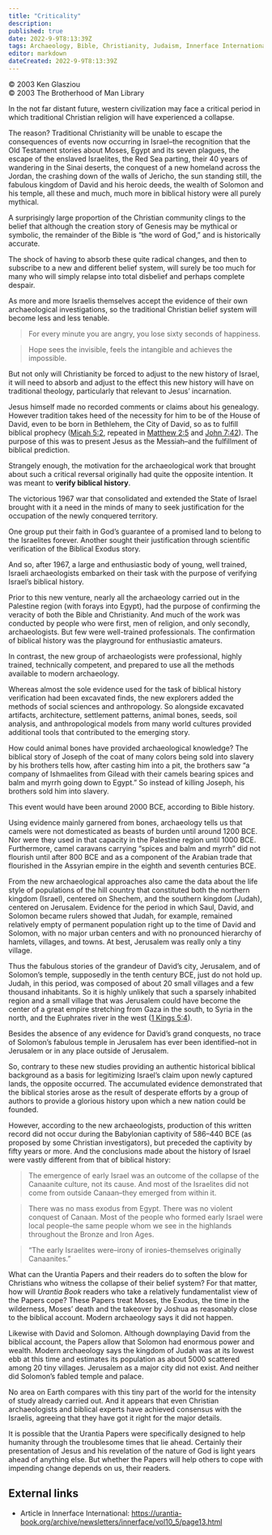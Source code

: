 ```yaml
---
title: "Criticality"
description: 
published: true
date: 2022-9-9T8:13:39Z
tags: Archaeology, Bible, Christianity, Judaism, Innerface International, article
editor: markdown
dateCreated: 2022-9-9T8:13:39Z
---
```


<p class="v-card v-sheet theme--light grey lighten-3 px-2">© 2003 Ken Glasziou<br>© 2003 The Brotherhood of Man Library</p>

In the not far distant future, western civilization may face a critical period in which traditional Christian religion will have experienced a collapse.

The reason? Traditional Christianity will be unable to escape the consequences of events now occurring in Israel–the recognition that the Old Testament stories about Moses, Egypt and its seven plagues, the escape of the enslaved Israelites, the Red Sea parting, their 40 years of wandering in the Sinai deserts, the conquest of a new homeland across the Jordan, the crashing down of the walls of Jericho, the sun standing still, the fabulous kingdom of David and his heroic deeds, the wealth of Solomon and his temple, all these and much, much more in biblical history were all purely mythical.

A surprisingly large proportion of the Christian community clings to the belief that although the creation story of Genesis may be mythical or symbolic, the remainder of the Bible is “the word of God,” and is historically accurate.

The shock of having to absorb these quite radical changes, and then to subscribe to a new and different belief system, will surely be too much for many who will simply relapse into total disbelief and perhaps complete despair.

As more and more Israelis themselves accept the evidence of their own archaeological investigations, so the traditional Christian belief system will become less and less tenable.

> For every minute you are angry, you lose sixty seconds of happiness.

> Hope sees the invisible, feels the intangible and achieves the impossible.

But not only will Christianity be forced to adjust to the new history of Israel, it will need to absorb and adjust to the effect this new history will have on traditional theology, particularly that relevant to Jesus’ incarnation.

Jesus himself made no recorded comments or claims about his genealogy. However tradition takes heed of the necessity for him to be of the House of David, even to be born in Bethlehem, the City of David, so as to fulfill biblical prophecy ([Micah 5:2](/en/Bible/Micah/5#v2), repeated in [Matthew 2:5](/en/Bible/Matthew/2#v5) and [John 7:42](/en/Bible/John/7#v42)). The purpose of this was to present Jesus as the Messiah–and the fulfillment of biblical prediction.

Strangely enough, the motivation for the archaeological work that brought about such a critical reversal originally had quite the opposite intention. It was meant to **verify biblical history**.

The victorious 1967 war that consolidated and extended the State of Israel brought with it a need in the minds of many to seek justification for the occupation of the newly conquered territory.

One group put their faith in God’s guarantee of a promised land to belong to the Israelites forever. Another sought their justification through scientific verification of the Biblical Exodus story.

And so, after 1967, a large and enthusiastic body of young, well trained, Israeli archaeologists embarked on their task with the purpose of verifying Israel’s biblical history.

Prior to this new venture, nearly all the archaeology carried out in the Palestine region (with forays into Egypt), had the purpose of confirming the veracity of both the Bible and Christianity. And much of the work was conducted by people who were first, men of religion, and only secondly, archaeologists. But few were well-trained professionals. The confirmation of biblical history was the playground for enthusiastic amateurs.

In contrast, the new group of archaeologists were professional, highly trained, technically competent, and prepared to use all the methods available to modern archaeology.

Whereas almost the sole evidence used for the task of biblical history verification had been excavated finds, the new explorers added the methods of social sciences and anthropology. So alongside excavated artifacts, architecture, settlement patterns, animal bones, seeds, soil analysis, and anthropological models from many world cultures provided additional tools that contributed to the emerging story.

How could animal bones have provided archaeological knowledge? The biblical story of Joseph of the coat of many colors being sold into slavery by his brothers tells how, after casting him into a pit, the brothers saw “a company of Ishmaelites from Gilead with their camels bearing spices and balm and myrrh going down to Egypt.” So instead of killing Joseph, his brothers sold him into slavery.

This event would have been around 2000 BCE, according to Bible history.

Using evidence mainly garnered from bones, archaeology tells us that camels were not domesticated as beasts of burden until around 1200 BCE. Nor were they used in that capacity in the Palestine region until 1000 BCE. Furthermore, camel caravans carrying “spices and balm and myrrh” did not flourish until after 800 BCE and as a component of the Arabian trade that flourished in the Assyrian empire in the eighth and seventh centuries BCE.

From the new archaeological approaches also came the data about the life style of populations of the hill country that constituted both the northern kingdom (Israel), centered on Shechem, and the southern kingdom (Judah), centered on Jerusalem. Evidence for the period in which Saul, David, and Solomon became rulers showed that Judah, for example, remained relatively empty of permanent population right up to the time of David and Solomon, with no major urban centers and with no pronounced hierarchy of hamlets, villages, and towns. At best, Jerusalem was really only a tiny village.

Thus the fabulous stories of the grandeur of David’s city, Jerusalem, and of Solomon’s temple, supposedly in the tenth century BCE, just do not hold up. Judah, in this period, was composed of about 20 small villages and a few thousand inhabitants. So it is highly unlikely that such a sparsely inhabited region and a small village that was Jerusalem could have become the center of a great empire stretching from Gaza in the south, to Syria in the north, and the Euphrates river in the west ([1 Kings 5:4](/en/Bible/1_Kings/5#v4)).

Besides the absence of any evidence for David’s grand conquests, no trace of Solomon’s fabulous temple in Jerusalem has ever been identified–not in Jerusalem or in any place outside of Jerusalem.

So, contrary to these new studies providing an authentic historical biblical background as a basis for legitimizing Israel’s claim upon newly captured lands, the opposite occurred. The accumulated evidence demonstrated that the biblical stories arose as the result of desperate efforts by a group of authors to provide a glorious history upon which a new nation could be founded.

However, according to the new archaeologists, production of this written record did not occur during the Babylonian captivity of 586–440 BCE (as proposed by some Christian investigators), but preceded the captivity by fifty years or more. And the conclusions made about the history of Israel were vastly different from that of biblical history:

> The emergence of early Israel was an outcome of the collapse of the Canaanite culture, not its cause. And most of the Israelites did not come from outside Canaan–they emerged from within it.

> There was no mass exodus from Egypt. There was no violent conquest of Canaan. Most of the people who formed early Israel were local people–the same people whom we see in the highlands throughout the Bronze and Iron Ages.

> “The early Israelites were–irony of ironies–themselves originally Canaanites.”

What can the Urantia Papers and their readers do to soften the blow for Christians who witness the collapse of their belief system? For that matter, how will _Urantia Book_ readers who take a relatively fundamentalist view of the Papers cope? These Papers treat Moses, the Exodus, the time in the wilderness, Moses’ death and the takeover by Joshua as reasonably close to the biblical account. Modern archaeology says it did not happen.

Likewise with David and Solomon. Although downplaying David from the biblical account, the Papers allow that Solomon had enormous power and wealth. Modern archaeology says the kingdom of Judah was at its lowest ebb at this time and estimates its population as about 5000 scattered among 20 tiny villages. Jerusalem as a major city did not exist. And neither did Solomon’s fabled temple and palace.

No area on Earth compares with this tiny part of the world for the intensity of study already carried out. And it appears that even Christian archaeologists and biblical experts have achieved consensus with the Israelis, agreeing that they have got it right for the major details.

It is possible that the Urantia Papers were specifically designed to help humanity through the troublesome times that lie ahead. Certainly their presentation of Jesus and his revelation of the nature of God is light years ahead of anything else. But whether the Papers will help others to cope with impending change depends on us, their readers.

## External links

- Article in Innerface International: https://urantia-book.org/archive/newsletters/innerface/vol10_5/page13.html


